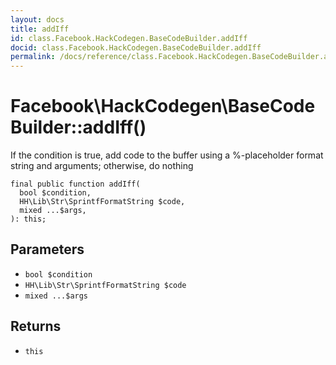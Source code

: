 ```yaml
---
layout: docs
title: addIff
id: class.Facebook.HackCodegen.BaseCodeBuilder.addIff
docid: class.Facebook.HackCodegen.BaseCodeBuilder.addIff
permalink: /docs/reference/class.Facebook.HackCodegen.BaseCodeBuilder.addIff/
---
```

# Facebook\\HackCodegen\\BaseCodeBuilder::addIff()




If the condition is true, add code to the buffer using a %-placeholder
format string and arguments; otherwise, do nothing




``` Hack
final public function addIff(
  bool $condition,
  HH\Lib\Str\SprintfFormatString $code,
  mixed ...$args,
): this;
```




## Parameters




- ` bool $condition `
- ` HH\Lib\Str\SprintfFormatString $code `
- ` mixed ...$args `




## Returns




+ ` this `